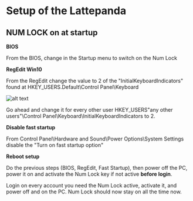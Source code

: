 # Setup of the Lattepanda

## NUM LOCK on at startup

**BIOS**

From the BIOS, change in the Startup menu to switch on the Num Lock

**RegEdit Win10**

From the RegEdit change the value to 2 of the "InitialKeyboardIndicators" found at HKEY_USERS\.Default\Control Panel\Keyboard

![alt text](https://github.com/marclura/Radix-Escape-Rooms/raw/master/Setup%20process/num_lock_win10_setup.png "Num lock win10 regedit")

Go ahead and change it for every other user HKEY_USERS\"any other users"\Control Panel\Keyboard\InitialKeyboardIndicators to 2.

**Disable fast startup**

From Control Panel\Hardware and Sound\Power Options\System Settings disable the "Turn on fast startup option"

**Reboot setup**

Do the previous steps (BIOS, RegEdit, Fast Startup), then power off the PC, power it on and activate the Num Lock key if not active **before login**.

Login on every account you need the Num Lock active, activate it, and power off and on the PC. Num Lock should now stay on all the time now.

